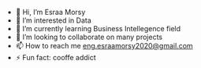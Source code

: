 - 👋 Hi, I’m Esraa Morsy
- 👀 I’m interested in Data
- 🌱 I’m currently learning Business Intellegence field
- 💞️ I’m looking to collaborate on many projects
- 📫 How to reach me eng.esraamorsy2020@gmail.com
- ⚡ Fun fact: cooffe addict 

<!---
esraamorsy131/esraamorsy131 is a ✨ special ✨ repository because its `README.md` (this file) appears on your GitHub profile.
You can click the Preview link to take a look at your changes.
--->
